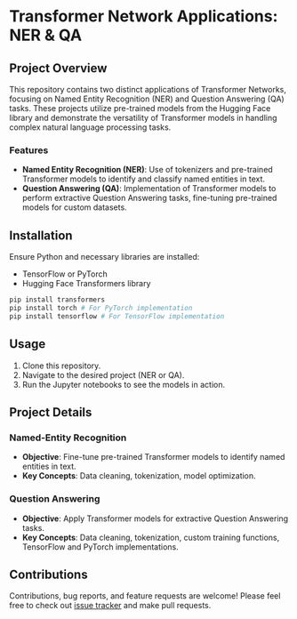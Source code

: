 # Transformer Network Applications: NER & QA

## Project Overview
This repository contains two distinct applications of Transformer Networks, focusing on Named Entity Recognition (NER) and Question Answering (QA) tasks. These projects utilize pre-trained models from the Hugging Face library and demonstrate the versatility of Transformer models in handling complex natural language processing tasks.

### Features
- **Named Entity Recognition (NER)**: Use of tokenizers and pre-trained Transformer models to identify and classify named entities in text.
- **Question Answering (QA)**: Implementation of Transformer models to perform extractive Question Answering tasks, fine-tuning pre-trained models for custom datasets.

## Installation
Ensure Python and necessary libraries are installed:
- TensorFlow or PyTorch
- Hugging Face Transformers library

```bash
pip install transformers
pip install torch # For PyTorch implementation
pip install tensorflow # For TensorFlow implementation
```

## Usage
1. Clone this repository.
2. Navigate to the desired project (NER or QA).
3. Run the Jupyter notebooks to see the models in action.

## Project Details

### Named-Entity Recognition
- **Objective**: Fine-tune pre-trained Transformer models to identify named entities in text.
- **Key Concepts**: Data cleaning, tokenization, model optimization.

### Question Answering
- **Objective**: Apply Transformer models for extractive Question Answering tasks.
- **Key Concepts**: Data cleaning, tokenization, custom training functions, TensorFlow and PyTorch implementations.

## Contributions
Contributions, bug reports, and feature requests are welcome! Please feel free to check out [issue tracker](#) and make pull requests.



